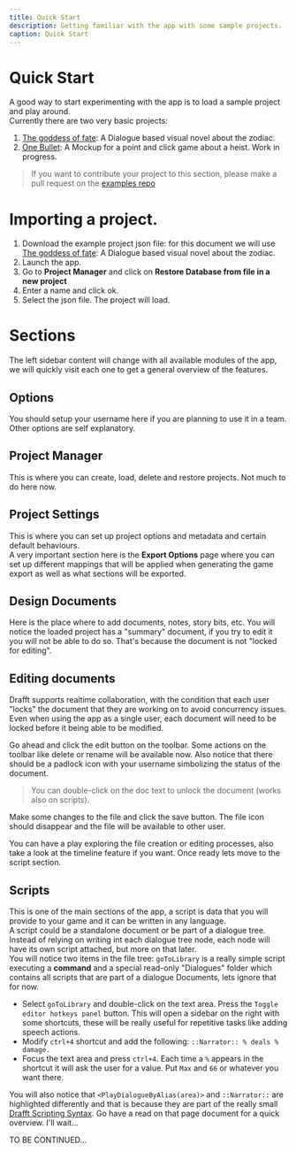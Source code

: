 ```yaml
---
title: Quick Start
description: Getting familiar with the app with some sample projects.
caption: Quick Start
---
```


# Quick Start

A good way to start experimenting with the app is to load a sample project and play around.  
Currently there are two very basic projects:

1. [The goddess of fate](https://github.com/ajboni/drafft-examples/blob/main/projects/The%20goddess%20of%20fate..json): A Dialogue based visual novel about the zodiac.
2. [One Bullet](https://github.com/ajboni/drafft-examples/blob/main/projects/One%20Bullet.json): A Mockup for a point and click game about a heist. Work in progress.

> If you want to contribute your project to this section, please make a pull request on the [examples repo](https://github.com/ajboni/drafft-examples)

# Importing a project.

1. Download the example project json file: for this document we will use [The goddess of fate](https://github.com/ajboni/drafft-examples/blob/main/projects/The%20goddess%20of%20fate..json): A Dialogue based visual novel about the zodiac.
2. Launch the app.
3. Go to **Project Manager** and click on **Restore Database from file in a new project**
4. Enter a name and click ok.
5. Select the json file. The project will load.

# Sections

The left sidebar content will change with all available modules of the app, we will quickly visit each one to get a general overview of the features.

## Options

You should setup your username here if you are planning to use it in a team. Other options are self explanatory.

## Project Manager

This is where you can create, load, delete and restore projects. Not much to do here now.

## Project Settings

This is where you can set up project options and metadata and certain default behaviours.  
A very important section here is the **Export Options** page where you can set up different mappings that will be applied when generating the game export as well as what sections will be exported.

## Design Documents

Here is the place where to add documents, notes, story bits, etc.
You will notice the loaded project has a "summary" document, if you try to edit it you will not be able to do so. That's because the document is not "locked for editing".

## Editing documents

Drafft supports realtime collaboration, with the condition that each user "locks" the document that they are working on to avoid concurrency issues.  
Even when using the app as a single user, each document will need to be locked before it being able to be modified.

Go ahead and click the edit button on the toolbar. Some actions on the toolbar like delete or rename will be available now. Also notice that there should be a padlock icon with your username simbolizing the status of the document.

> You can double-click on the doc text to unlock the document (works also on scripts).

Make some changes to the file and click the save button. The file icon should disappear and the file will be available to other user.

You can have a play exploring the file creation or editing processes, also take a look at the timeline feature if you want. Once ready lets move to the script section.

## Scripts

This is one of the main sections of the app, a script is data that you will provide to your game and it can be written in any language.  
A script could be a standalone document or be part of a dialogue tree. Instead of relying on writing int each dialogue tree node, each node will have its own script attached, but more on that later.  
You will notice two items in the file tree: `goToLibrary` is a really simple script executing a **command** and a special read-only "Dialogues" folder which contains all scripts that are part of a dialogue Documents, lets ignore that for now.

- Select `goToLibrary` and double-click on the text area. Press the `Toggle editor hotkeys panel` button. This will open a sidebar on the right with some shortcuts, these will be really useful for repetitive tasks like adding speech actions.
- Modify `ctrl+4` shortcut and add the following: `::Narrator:: % deals % damage.`
- Focus the text area and press `ctrl+4`. Each time a `%` appears in the shortcut it will ask the user for a value. Put `Max` and `66` or whatever you want there.

You will also notice that `<PlayDialogueByAlias(area)>` and `::Narrator::` are highlighted differently and that is because they are part of the really small [Drafft Scripting Syntax](scripting.html). Go have a read on that page document for a quick overview. I'll wait...

TO BE CONTINUED...

